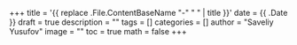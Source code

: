+++
title = '{{ replace .File.ContentBaseName "-" " " | title }}'
date = {{ .Date }}
draft = true
description = ""
tags = []
categories = []
author = "Saveliy Yusufov"
image = ""
toc = true
math = false
+++
